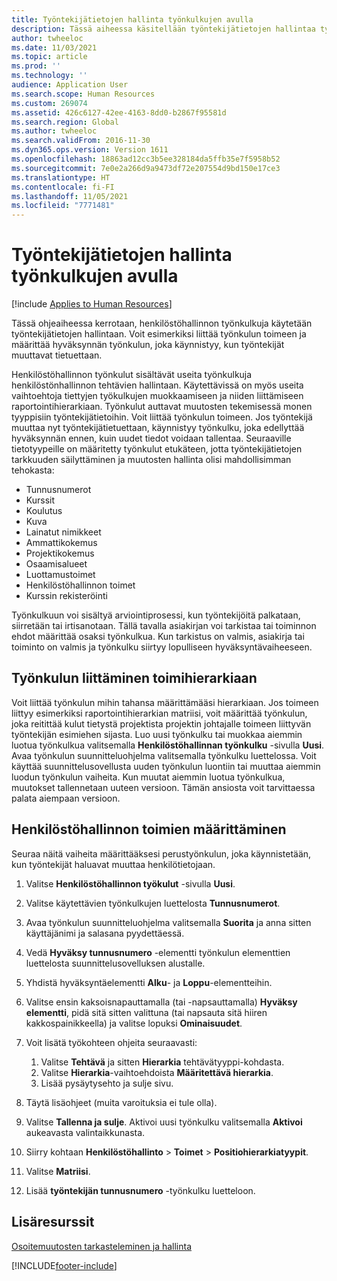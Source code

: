 ```yaml
---
title: Työntekijätietojen hallinta työnkulkujen avulla
description: Tässä aiheessa käsitellään työntekijätietojen hallintaa työnkulkujen avulla.
author: twheeloc
ms.date: 11/03/2021
ms.topic: article
ms.prod: ''
ms.technology: ''
audience: Application User
ms.search.scope: Human Resources
ms.custom: 269074
ms.assetid: 426c6127-42ee-4163-8dd0-b2867f95581d
ms.search.region: Global
ms.author: twheeloc
ms.search.validFrom: 2016-11-30
ms.dyn365.ops.version: Version 1611
ms.openlocfilehash: 18863ad12cc3b5ee328184da5ffb35e7f5958b52
ms.sourcegitcommit: 7e0e2a266d9a9473df72e207554d9bd150e17ce3
ms.translationtype: HT
ms.contentlocale: fi-FI
ms.lasthandoff: 11/05/2021
ms.locfileid: "7771481"
---
```

# <a name="use-workflows-to-manage-employee-information"></a>Työntekijätietojen hallinta työnkulkujen avulla

[!include [Applies to Human Resources](../includes/applies-to-hr.md)]

Tässä ohjeaiheessa kerrotaan, henkilöstöhallinnon työnkulkuja käytetään työntekijätietojen hallintaan. Voit esimerkiksi liittää työnkulun toimeen ja määrittää hyväksynnän työnkulun, joka käynnistyy, kun työntekijät muuttavat tietuettaan.

Henkilöstöhallinnon työnkulut sisältävät useita työnkulkuja henkilöstönhallinnon tehtävien hallintaan. Käytettävissä on myös useita vaihtoehtoja tiettyjen työkulkujen muokkaamiseen ja niiden liittämiseen raportointihierarkiaan. Työnkulut auttavat muutosten tekemisessä monen tyyppisiin työntekijätietoihin. Voit liittää työnkulun toimeen. Jos työntekijä muuttaa nyt työntekijätietuettaan, käynnistyy työnkulku, joka edellyttää hyväksynnän ennen, kuin uudet tiedot voidaan tallentaa. Seuraaville tietotyypeille on määritetty työnkulut etukäteen, jotta työntekijätietojen tarkkuuden säilyttäminen ja muutosten hallinta olisi mahdollisimman tehokasta:

-   Tunnusnumerot
-   Kurssit
-   Koulutus
-   Kuva
-   Lainatut nimikkeet
-   Ammattikokemus
-   Projektikokemus
-   Osaamisalueet
-   Luottamustoimet
-   Henkilöstöhallinnon toimet
-   Kurssin rekisteröinti

Työnkulkuun voi sisältyä arviointiprosessi, kun työntekijöitä palkataan, siirretään tai irtisanotaan. Tällä tavalla asiakirjan voi tarkistaa tai toiminnon ehdot määrittää osaksi työnkulkua. Kun tarkistus on valmis, asiakirja tai toiminto on valmis ja työnkulku siirtyy lopulliseen hyväksyntävaiheeseen.

## <a name="associate-a-workflow-with-a-position-hierarchy"></a>Työnkulun liittäminen toimihierarkiaan
Voit liittää työnkulun mihin tahansa määrittämääsi hierarkiaan. Jos toimeen liittyy esimerkiksi raportointihierarkian matriisi, voit määrittää työnkulun, joka reitittää kulut tietystä projektista projektin johtajalle toimeen liittyvän työntekijän esimiehen sijasta. Luo uusi työnkulku tai muokkaa aiemmin luotua työnkulkua valitsemalla **Henkilöstöhallinnan työnkulku** -sivulla **Uusi**. Avaa työnkulun suunnitteluohjelma valitsemalla työnkulku luettelossa. Voit käyttää suunnittelusovellusta uuden työnkulun luontiin tai muuttaa aiemmin luodun työnkulun vaiheita. Kun muutat aiemmin luotua työnkulkua, muutokset tallennetaan uuteen versioon. Tämän ansiosta voit tarvittaessa palata aiempaan versioon.

## <a name="configure-a-human-resources-workflow"></a>Henkilöstöhallinnon toimien määrittäminen
Seuraa näitä vaiheita määrittääksesi perustyönkulun, joka käynnistetään, kun työntekijät haluavat muuttaa henkilötietojaan.

1.  Valitse **Henkilöstöhallinnon työkulut** -sivulla **Uusi**.
2.  Valitse käytettävien työnkulkujen luettelosta **Tunnusnumerot**.
3.  Avaa työnkulun suunnitteluohjelma valitsemalla **Suorita** ja anna sitten käyttäjänimi ja salasana pyydettäessä.
4.  Vedä **Hyväksy tunnusnumero** -elementti työnkulun elementtien luettelosta suunnittelusovelluksen alustalle.
5.  Yhdistä hyväksyntäelementti **Alku**- ja **Loppu**-elementteihin.
6.  Valitse ensin kaksoisnapauttamalla (tai -napsauttamalla) **Hyväksy elementti**, pidä sitä sitten valittuna (tai napsauta sitä hiiren kakkospainikkeella) ja valitse lopuksi **Ominaisuudet**.
7.  Voit lisätä työkohteen ohjeita seuraavasti:

    1.  Valitse **Tehtävä** ja sitten **Hierarkia** tehtävätyyppi-kohdasta.
    2.  Valitse **Hierarkia**-vaihtoehdoista **Määritettävä hierarkia**.
    3.  Lisää pysäytysehto ja sulje sivu.

8.  Täytä lisäohjeet (muita varoituksia ei tule olla).
9.  Valitse **Tallenna ja sulje**. Aktivoi uusi työnkulku valitsemalla **Aktivoi** aukeavasta valintaikkunasta.
10. Siirry kohtaan **Henkilöstöhallinto** &gt; **Toimet** &gt; **Positiohierarkiatyypit**.
11. Valitse **Matriisi**.
12. Lisää **työntekijän tunnusnumero** -työnkulku luetteloon.

## <a name="additional-resources"></a>Lisäresurssit

[Osoitemuutosten tarkasteleminen ja hallinta](hr-personnel-view-address-changes.md) 





[!INCLUDE[footer-include](../includes/footer-banner.md)]
